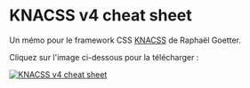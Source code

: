 # KNACSS v4 cheat sheet

Un mémo pour le framework CSS [KNACSS](http://knacss.com/) de Raphaël Goetter.

Cliquez sur l'image ci-dessous pour la télécharger :

[![KNACSS v4 cheat sheet](http://effeiloweb.fr/knacss/knacss-v4-cheatsheet.jpg)](http://effeiloweb.fr/knacss/knacss-v4-cheatsheet.pdfE)
